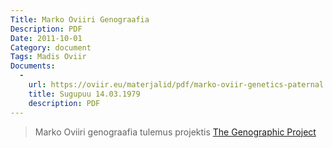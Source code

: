 ```yaml
---
Title: Marko Oviiri Genograafia
Description: PDF
Date: 2011-10-01
Category: document
Tags: Madis Oviir
Documents:
  -
    url: https://oviir.eu/materjalid/pdf/marko-oviir-genetics-paternal.pdf
    title: Sugupuu 14.03.1979
    description: PDF
---
```


<blockquote>

Marko Oviiri genograafia tulemus projektis [The Genographic Project](https://genographic.nationalgeographic.com/genographic/index.html)

</blockquote>
